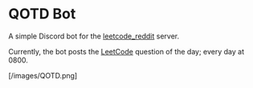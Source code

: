 # QOTD Bot

A simple Discord bot for the [leetcode_reddit](https://discord.gg/B45J8HKNth) server.

Currently, the bot posts the [LeetCode](https://leetcode.com/problemset/all/) question of the day; every day at 0800.

[/images/QOTD.png]
